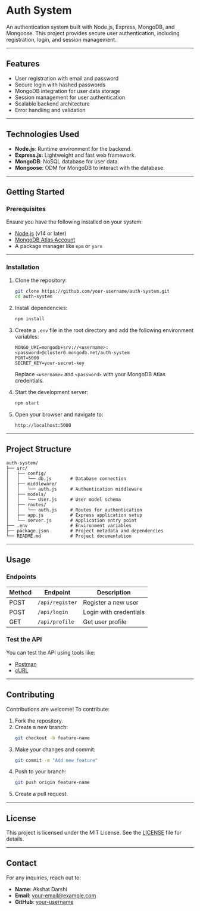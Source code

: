 
# **Auth System**

An authentication system built with Node.js, Express, MongoDB, and Mongoose. This project provides secure user authentication, including registration, login, and session management.

---

## **Features**

- User registration with email and password
- Secure login with hashed passwords
- MongoDB integration for user data storage
- Session management for user authentication
- Scalable backend architecture
- Error handling and validation

---

## **Technologies Used**

- **Node.js**: Runtime environment for the backend.
- **Express.js**: Lightweight and fast web framework.
- **MongoDB**: NoSQL database for user data.
- **Mongoose**: ODM for MongoDB to interact with the database.

---

## **Getting Started**

### **Prerequisites**
Ensure you have the following installed on your system:
- [Node.js](https://nodejs.org/) (v14 or later)
- [MongoDB Atlas Account](https://www.mongodb.com/cloud/atlas)
- A package manager like `npm` or `yarn`

---

### **Installation**

1. Clone the repository:
   ```bash
   git clone https://github.com/your-username/auth-system.git
   cd auth-system
   ```

2. Install dependencies:
   ```bash
   npm install
   ```

3. Create a `.env` file in the root directory and add the following environment variables:
   ```env
   MONGO_URI=mongodb+srv://<username>:<password>@cluster0.mongodb.net/auth-system
   PORT=5000
   SECRET_KEY=your-secret-key
   ```

   Replace `<username>` and `<password>` with your MongoDB Atlas credentials.

4. Start the development server:
   ```bash
   npm start
   ```

5. Open your browser and navigate to:
   ```
   http://localhost:5000
   ```

---

## **Project Structure**

```
auth-system/
├── src/
│   ├── config/
│   │   └── db.js       # Database connection
│   ├── middleware/
│   │   └── auth.js     # Authentication middleware
│   ├── models/
│   │   └── User.js     # User model schema
│   ├── routes/
│   │   └── auth.js     # Routes for authentication
│   ├── app.js          # Express application setup
│   └── server.js       # Application entry point
├── .env                # Environment variables
├── package.json        # Project metadata and dependencies
└── README.md           # Project documentation
```

---

## **Usage**

### **Endpoints**
| Method | Endpoint       | Description            |
|--------|----------------|------------------------|
| POST   | `/api/register` | Register a new user    |
| POST   | `/api/login`    | Login with credentials |
| GET    | `/api/profile`  | Get user profile       |

### **Test the API**
You can test the API using tools like:
- [Postman](https://www.postman.com/)
- [cURL](https://curl.se/)

---

## **Contributing**

Contributions are welcome! To contribute:

1. Fork the repository.
2. Create a new branch:
   ```bash
   git checkout -b feature-name
   ```
3. Make your changes and commit:
   ```bash
   git commit -m "Add new feature"
   ```
4. Push to your branch:
   ```bash
   git push origin feature-name
   ```
5. Create a pull request.

---

## **License**

This project is licensed under the MIT License. See the [LICENSE](LICENSE) file for details.

---

## **Contact**

For any inquiries, reach out to:

- **Name**: Akshat Darshi  
- **Email**: your-email@example.com  
- **GitHub**: [your-username](https://github.com/your-username)
